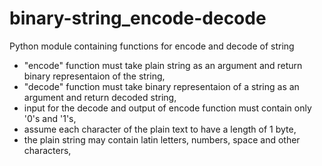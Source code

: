 # binary-string_encode-decode
Python module containing functions for encode and decode of string
* "encode" function must take plain string as an argument and return binary representaion of the string,
* "decode" function must take binary representaion of a string as an argument and return decoded string,
* input for the decode and output of encode function must contain only '0's and '1's,
* assume each character of the plain text to have a length of 1 byte,
* the plain string may contain latin letters, numbers, space and other characters,
